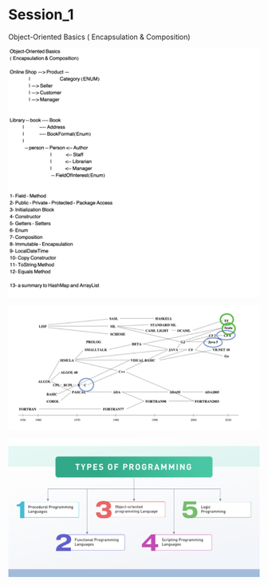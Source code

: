 # Session_1

Object-Oriented Basics 
( Encapsulation & Composition)

![alt text](https://github.com/SinaElahimanesh/Session_1/blob/master/syllabus.png?raw=true)

![alt text](https://github.com/SinaElahimanesh/Session_1/blob/master/programming1.png?raw=true)

![alt text](https://github.com/SinaElahimanesh/Session_1/blob/master/programming2.png?raw=true)
